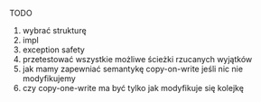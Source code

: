 TODO
1) wybrać strukturę
2) impl
3) exception safety
4) przetestować wszystkie możliwe ścieżki rzucanych wyjątków
5) jak mamy zapewniać semantykę copy-on-write jeśli nic nie modyfikujemy
6) czy copy-one-write ma być tylko jak modyfikuje się kolejkę